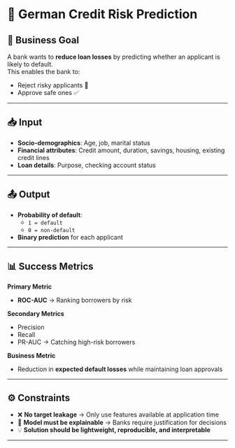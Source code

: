 # 📖 German Credit Risk Prediction

## 🎯 Business Goal
A bank wants to **reduce loan losses** by predicting whether an applicant is likely to default.  
This enables the bank to:
- Reject risky applicants 🚫
- Approve safe ones ✅

---

## 📥 Input
- **Socio-demographics**: Age, job, marital status  
- **Financial attributes**: Credit amount, duration, savings, housing, existing credit lines  
- **Loan details**: Purpose, checking account status  

---

## 📤 Output
- **Probability of default**:  
  - `1 = default`  
  - `0 = non-default`  
- **Binary prediction** for each applicant  

---

## 📊 Success Metrics

**Primary Metric**
- **ROC-AUC** → Ranking borrowers by risk  

**Secondary Metrics**
- Precision  
- Recall  
- PR-AUC → Catching high-risk borrowers  

**Business Metric**
- Reduction in **expected default losses** while maintaining loan approvals  

---

## ⚙️ Constraints
- ❌ **No target leakage** → Only use features available at application time  
- 📝 **Model must be explainable** → Banks require justification for decisions  
- 💡 **Solution should be lightweight, reproducible, and interpretable**  

---
